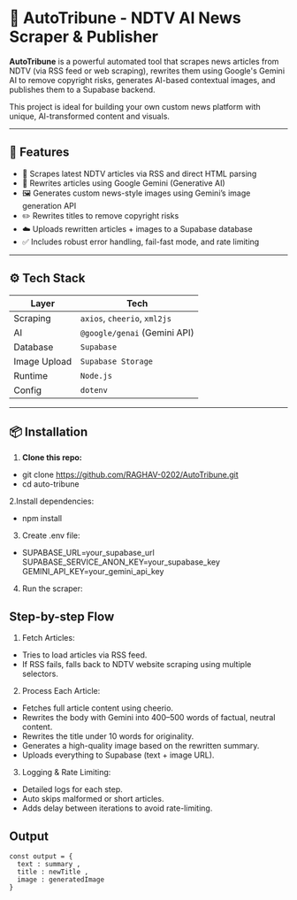 # 📰 AutoTribune - NDTV AI News Scraper & Publisher

**AutoTribune** is a powerful automated tool that scrapes news articles from NDTV (via RSS feed or web scraping), rewrites them using Google's Gemini AI to remove copyright risks, generates AI-based contextual images, and publishes them to a Supabase backend.

This project is ideal for building your own custom news platform with unique, AI-transformed content and visuals.

---

## 🚀 Features

- 🔄 Scrapes latest NDTV articles via RSS and direct HTML parsing
- 🤖 Rewrites articles using Google Gemini (Generative AI)
- 🖼️ Generates custom news-style images using Gemini’s image generation API
- ✏️ Rewrites titles to remove copyright risks
- ☁️ Uploads rewritten articles + images to a Supabase database
- ✅ Includes robust error handling, fail-fast mode, and rate limiting

---

## ⚙️ Tech Stack

| Layer        | Tech                          |
| ------------ | ----------------------------- |
| Scraping     | `axios`, `cheerio`, `xml2js`  |
| AI           | `@google/genai` (Gemini API)  |
| Database     | `Supabase`                    |
| Image Upload | `Supabase Storage`            |
| Runtime      | `Node.js`                     |
| Config       | `dotenv`                      |

---

## 📦 Installation

1. **Clone this repo:**
- git clone https://github.com/RAGHAV-0202/AutoTribune.git
- cd auto-tribune

2.Install dependencies:
- npm install

3. Create .env file:
- SUPABASE_URL=your_supabase_url
  SUPABASE_SERVICE_ANON_KEY=your_supabase_key
  GEMINI_API_KEY=your_gemini_api_key

4. Run the scraper:


## Step-by-step Flow
1. Fetch Articles:
 - Tries to load articles via RSS feed.
 - If RSS fails, falls back to NDTV website scraping using multiple selectors.

2. Process Each Article:
 - Fetches full article content using cheerio.
 - Rewrites the body with Gemini into 400–500 words of factual, neutral content.
 - Rewrites the title under 10 words for originality.
 - Generates a high-quality image based on the rewritten summary.
 - Uploads everything to Supabase (text + image URL).

3. Logging & Rate Limiting:
 - Detailed logs for each step.
 - Auto skips malformed or short articles.
 - Adds delay between iterations to avoid rate-limiting.

## Output
    const output = {
      text : summary ,
      title : newTitle ,
      image : generatedImage
    }
